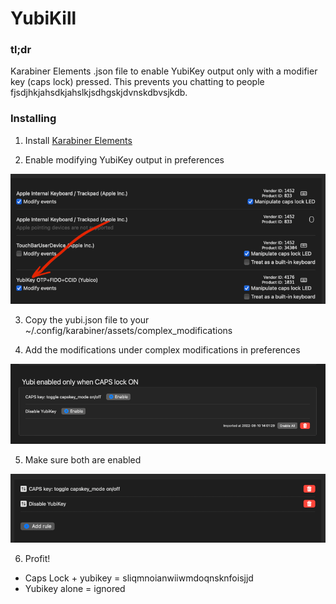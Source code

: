 # YubiKill

### tl;dr 
Karabiner Elements .json file to enable YubiKey output only with a modifier key (caps lock) pressed. This prevents you chatting to people fjsdjhkjahsdkjahslkjsdhgskjdvnskdbvsjkdb.

### Installing

1. Install [Karabiner Elements](https://karabiner-elements.pqrs.org)

2. Enable modifying YubiKey output in preferences

![Modifying YubiKey Output](img/yubi-switch.png)

3. Copy the yubi.json file to your ~/.config/karabiner/assets/complex_modifications

4. Add the modifications under complex modifications in preferences

![Complex Modifications](img/complex-options.png)

5. Make sure both are enabled

![Options](img/options.png)

6. Profit! 

- Caps Lock + yubikey = sliqmnoianwiiwmdoqnsknfoisjjd
- Yubikey alone = ignored
